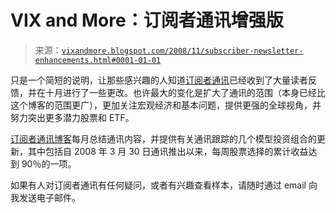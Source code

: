 <!--yml

category: 未分类

date: 2024-05-18 18:17:48

-->

# VIX and More：订阅者通讯增强版

> 来源：[`vixandmore.blogspot.com/2008/11/subscriber-newsletter-enhancements.html#0001-01-01`](http://vixandmore.blogspot.com/2008/11/subscriber-newsletter-enhancements.html#0001-01-01)

只是一个简短的说明，让那些感兴趣的人知道[订阅者通讯](http://vixandmoresubscriber.blogspot.com/)已经收到了大量读者反馈，并在十月进行了一些更改。也许最大的变化是扩大了通讯的范围（本身已经比这个博客的范围更广），更加关注宏观经济和基本问题，提供更强的全球视角，并努力突出更多潜力股票和 ETF。

[订阅者通讯博客](http://vixandmoresubscriber.blogspot.com/)每月总结通讯内容，并提供有关通讯跟踪的几个模型投资组合的更新，其中包括自 2008 年 3 月 30 日通讯推出以来，每周股票选择的累计收益达到 90％的一项。

如果有人对订阅者通讯有任何疑问，或者有兴趣查看样本，请随时通过 email 向我发送电子邮件。
